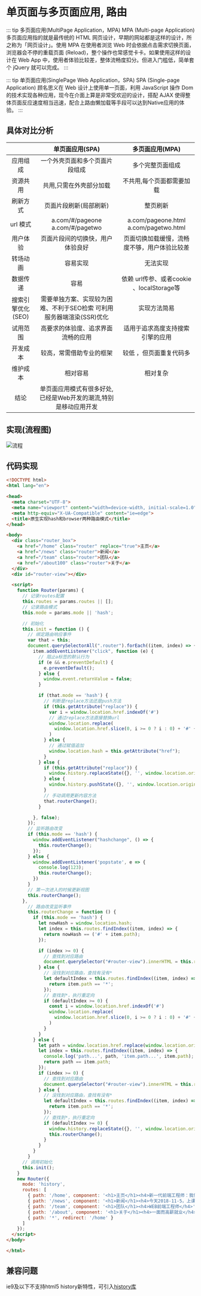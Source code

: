 # 单页面与多页面应用, 路由

::: tip 多页面应用(MultiPage Application，MPA)
MPA (Multi-page Application) 多页面应用指的就是最传统的 HTML 网页设计，早期的网站都是这样的设计，所之称为「网页设计」。使用 MPA 在使用者浏览 Web 时会依据点击需求切换页面，浏览器会不停的重载页面 (Reload)，整个操作也常感觉卡卡。如果使用这样的设计在 Web App 中，使用者体验比较差，整体流畅度扣分。但进入门槛低，简单套个 jQuery 就可以完成。
:::

::: tip 单页面应用(SinglePage Web Application，SPA)
SPA (Single-page Application) 顾名思义在 Web 设计上使用单一页面，利用 JavaScript 操作 Dom 的技术实现各种应用，现今在介面上算是非常受欢迎的设计，搭配 AJAX 使得整体页面反应速度相当迅速，配合上路由懒加载等手段可以达到Native应用的体验。
:::

## 具体对比分析

|         | 单页面应用(SPA) |  多页面应用(MPA)  |
| :--------: | :-----:  | :----:  |
| 应用组成     | 一个外壳页面和多个页面片段组成 |   多个完整页面组成     |
| 资源共用 |   共用,只需在外壳部分加载   |   不共用,每个页面都需要加载   |
| 刷新方式 |    页面片段刷新(局部刷新)    |  整页刷新  |
| url 模式 |  a.com/#/pageone  <br>a.com/#/pagetwo  |a.com/pageone.html  <br>a.com/pagetwo.html  |
| 用户体验 |    页面片段间的切换快，用户体验良好    |  页面切换加载缓慢，流畅度不够，用户体验比较差  |
| 转场动画 |   容易实现  |   无法实现   |
| 数据传递 |    容易   |  依赖 url传参、或者cookie 、localStorage等  |
| 搜索引擎优化(SEO) |   需要单独方案、实现较为困难、不利于SEO检索 可利用服务器端渲染(SSR)优化   |   实现方法简易   |
| 试用范围 |    高要求的体验度、追求界面流畅的应用    |  适用于追求高度支持搜索引擎的应用   |
| 开发成本 |   较高，常需借助专业的框架   |   较低 ，但页面重复代码多   |
| 维护成本 |    相对容易   |  相对复杂  |
| 结论 |  单页面应用模式有很多好处,已经是Web开发的潮流,特别是移动应用开发   |

## 实现(流程图)

<!-- ## 实现流程
```flow
st=>start: 路由原生实现
changeUrl=>operation: 改变地址栏
changeContent=>operation: 改变内容

hashMode=>operation: hash模式
historyMode=>operation: history模式

hashPushHistory=>operation: push方式
codePushHistory=>operation: 对hash进行赋值
hashReplaceHistory=>operation: replace方式
codeReplaceHistory=>operation: window.location.replace


hisPushHistory=>operation: push方式
hisCodePushHistory=>operation: window.location.pushState
hisPeplaceHistory=>operation: replace方式
hisCodeReplaceHistory=>operation: window.location.replaceState


modeCondition=>condition: hash or history?
changeCondition=>condition: push or replace?
changeCondition2=>condition: push or replace?

e=>end:结束

st->changeUrl->modeCondition
modeCondition(yes)->hashMode
modeCondition(no)->historyMode

hashMode->changeCondition
changeCondition(yes)->hashPushHistory->codePushHistory
changeCondition(no)->hashReplaceHistory->codeReplaceHistory

historyMode->changeCondition2
changeCondition2(yes)->hisPushHistory->hisCodePushHistory
changeCondition2(no)->hisPeplaceHistory->hisCodeReplaceHistory
``` -->


![流程](http://assets.processon.com/chart_image/5cc6ac6be4b08b66b9c0080a.png)

## 代码实现
```html
<!DOCTYPE html>
<html lang="en">

<head>
  <meta charset="UTF-8">
  <meta name="viewport" content="width=device-width, initial-scale=1.0">
  <meta http-equiv="X-UA-Compatible" content="ie=edge">
  <title>原生实现hash和browser两种路由模式</title>
</head>

<body>
  <div class="router_box">
    <a href="/home" class="router" replace="true">主页</a>
    <a href="/news" class="router">新闻</a>
    <a href="/team" class="router">团队</a>
    <a href="/about100" class="router">关于</a>
  </div>
  <div id="router-view"></div>

  <script>
    function Router(params) {
      // 记录routes配置
      this.routes = params.routes || [];
      // 记录路由模式
      this.mode = params.mode || 'hash';

      // 初始化
      this.init = function () {
        // 绑定路由响应事件
        var that = this;
        document.querySelectorAll(".router").forEach((item, index) => {
          item.addEventListener("click", function (e) {
            // 阻止a标签的默认行为
            if (e && e.preventDefault) {
              e.preventDefault();
            } else {
              window.event.returnValue = false;
            }

            if (that.mode == 'hash') {
              // 判断是replace方法还是push方法
              if (this.getAttribute("replace")) {
                var i = window.location.href.indexOf('#')
                // 通过replace方法直接替换url
                window.location.replace(
                  window.location.href.slice(0, i >= 0 ? i : 0) + '#' + this.getAttribute("href")
                )
              } else {
                // 通过赋值追加
                window.location.hash = this.getAttribute("href");
              }
            } else {
              if (this.getAttribute("replace")) {
                window.history.replaceState({}, '', window.location.origin + this.getAttribute("href"))
              } else {
                window.history.pushState({}, '', window.location.origin + this.getAttribute("href"))
              }
              // 手动调用更新内容方法
              that.routerChange();
            }

          }, false);
        });
        // 监听路由改变
        if (this.mode == 'hash') {
          window.addEventListener("hashchange", () => {
            this.routerChange();
          });
        } else {
          window.addEventListener('popstate', e => {
            console.log(123);
            this.routerChange();
          })
        }
        // 第一次进入的时候更新视图
        this.routerChange();
      },
        // 路由改变监听事件
        this.routerChange = function () {
          if (this.mode == 'hash') {
            let nowHash = window.location.hash;
            let index = this.routes.findIndex((item, index) => {
              return nowHash == ('#' + item.path);
            });

            if (index >= 0) {
              // 查找到对应路由
              document.querySelector("#router-view").innerHTML = this.routes[index].component;
            } else {
              // 没找到对应路由，查找有没有*
              let defaultIndex = this.routes.findIndex((item, index) => {
                return item.path == '*';
              });
              // 查找到*，执行重定向
              if (defaultIndex >= 0) {
                const i = window.location.href.indexOf('#')
                window.location.replace(
                  window.location.href.slice(0, i >= 0 ? i : 0) + '#' + this.routes[defaultIndex].redirect
                )
              }
            }
          } else {
            let path = window.location.href.replace(window.location.origin, '');
            let index = this.routes.findIndex((item, index) => {
              console.log('path...', path, 'item.path...', item.path);
              return path == item.path;
            });
            if (index >= 0) {
              // 查找到对应路由
              document.querySelector("#router-view").innerHTML = this.routes[index].component;
            } else {
              // 没找到对应路由，查找有没有*
              let defaultIndex = this.routes.findIndex((item, index) => {
                return item.path == '*';
              });
              // 查找到*，执行重定向
              if (defaultIndex >= 0) {
                window.history.replaceState({}, '', window.location.origin + this.routes[defaultIndex].redirect)
                this.routerChange();
              }
            }
          }
        }
      // 调用初始化
      this.init();
    }
    new Router({
      mode: 'history',
      routes: [
        { path: '/home', component: '<h1>主页</h1><h4>新一代前端工程师：我们啥都会</h4>' },
        { path: '/news', component: '<h1>新闻</h1><h4>今天2018-11-5，上课还得穿工装</h4>' },
        { path: '/team', component: '<h1>团队</h1><h4>WEB前端工程师</h4>' },
        { path: '/about', component: '<h1>关于</h1><h4>一面而高薪就业</h4>' },
        { path: '*', redirect: '/home' }
      ]
    });
  </script>
</body>

</html>
```
## 兼容问题

ie9及以下不支持html5 history新特性，可引入[history库](https://github.com/devote/HTML5-History-API)
















